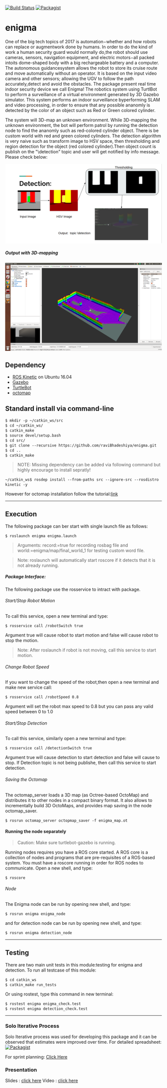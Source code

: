 [![Build Status](https://travis-ci.org/raviBhadeshiya/enigma.svg?branch=master)](https://travis-ci.org/raviBhadeshiya/enigma)
[![Packagist](https://img.shields.io/packagist/l/doctrine/orm.svg)](LICENSE)
# enigma
One of the big tech topics of 2017 is automation−whether and how robots can replace or augmentwork done by humans.  In order to do the kind of work a human security guard would normally do,the robot should use cameras, sensors, navigation equipment, and electric motors−all packed intoits dome-shaped body with a big rechargeable battery and a computer. The autonomous guidancesystem allows the robot to store its cruise route and move automatically without an operator.  It is based on the input video camera and other sensors; allowing the UGV to follow the path accurately,detect and avoid the obstacles. 
The package present real time indoor security device we call Enigma! The robotics system using TurtlBot to perform a surveillance of a virtual environment generated by 3D Gazebo simulator. This system performs an indoor surveillance byperforming SLAM and video processing, in order to ensure that any possible ananomly is detected by the color of an object such as Red or Green colored cylinder.

The system will 3D-map an unknown environment. While 3D-mapping the unknown environment, the bot will perform patrol by running the detection node to find the ananomly such as red-colored cylinder object.  There is be custom world with red and green colored cylinders. The detection algorithm is very naive such as transform image to HSV space, then thresholding and region detection for the object (red colored cylinder).Then object count is publish on the "\detection" topic and user will get notified by info message. Please check below:

![alt-text](result/output/Detection.png)

##### Output with 3D-mapping

![alt-text](result/output/final_ouput.png)


## Dependency
 * [ROS Kinetic](http://wiki.ros.org/ROS/Installation) on Ubuntu 16.04
 * [Gazebo](http://gazebosim.org/)
 * [TurtleBot](http://wiki.ros.org/Robots/TurtleBot)
 * [octomap](http://wiki.ros.org/octomap)

## Standard install via command-line
```
$ mkdir -p ~/catkin_ws/src
$ cd ~/catkin_ws/
$ catkin_make
$ source devel/setup.bash
$ cd src/
$ git clone --recursive https://github.com/raviBhadeshiya/enigma.git
$ cd ..
$ catkin_make
```
>NOTE: Missing dependency can be added via following command but highly encourage to install sepratly!

```
~/catkin_ws$ rosdep install --from-paths src --ignore-src --rosdistro kinetic -y
```
However for octomap installation follow the tutorial:[link](http://wiki.ros.org/octomap)

---
## Execution
The following package can ber start with single launch file as follows:
```
$ roslaunch enigma enigma.launch
```
>Arguments: record:=true for recording rosbag file and  world:=enigma/map/final_world_1 for testing custom word file.

>Note: roslaunch will automatically start roscore if it detects that it is not already running.
##### Package Interface:
The following package use the rosservice to intract with package.
###### Start/Stop Robot Motion
To call this service, open a new terminal and type:

```
$ rosservice call /robotSwitch true
```
Argument true will cause robot to start motion and false will cause robot to stop the motion.
>Note: After roslaunch if robot is not moving, call this service to start motion.
###### Change Robot Speed
If you want to change the speed of the robot,then open a new terminal and make new service call:

```
$ rosservice call /robotSpeed 0.8
```
Argument will set the robot max speed to 0.8 but you can pass any valid speed between 0 to 1.0
###### Start/Stop Detection
To call this service, similarly open a new terminal and type:
```
$ rosservice call /detectionSwitch true
```
Argument true will cause detection to start detection and false will cause to stop. If Detection topic is not being publishe, then call this service to start detection.
###### Saving the Octomap
The octomap_server loads a 3D map (as Octree-based OctoMap) and distributes it to other nodes in a compact binary format. It also allows to incrementally build 3D OctoMaps, and provides map saving in the node octomap_saver.
```
$ rosrun octomap_server octopmap_saver -f enigma_map.ot
```

#### Running the node separately
>Caution: Make sure turtlebot-gazebo is running.

Running nodes requires you have a ROS core started. A ROS core is a collection of nodes and programs that are pre-requisites of a ROS-based system. You must have a roscore running in order for ROS nodes to communicate. Open a new shell, and type:
```
$ roscore
```
###### Node
The Enigma node can be run by opening new shell, and type:
```
$ rosrun enigma enigma_node
```
and for detection node can be run by opening new shell, and type:
```
$ rosrun enigma detection_node
```

---
## Testing
There are two main unit tests in this module:testing for enigma and detection. To run all testcase of this module:
```
$ cd catkin_ws
$ catkin_make run_tests
```
Or using rostest, type this command in new terminal:
```
$ rostest enigma enigma_check.test
$ rostest enigma detection_check.test
```

---
### Solo Iterative Process

Solo Iterative process was used for developing this package and it can be observed that estimates were improved over time.
For detailed spreadsheet: [![Packagist](https://img.shields.io/badge/SIP-Click%20Here-yellow.svg)](https://docs.google.com/spreadsheets/d/10tGs0astZB6bFPMXlLJwByrlTDJi1ZNfbLnQGZDo5Xo/edit?usp=sharing)

For sprint planning: [Click Here](https://docs.google.com/document/d/1hJ8q-_5HhWBHmOfXV9d_nZg0-gOeu8520EBP83TKBbI/edit?usp=sharing)

### Presentation
Slides : [click here](https://docs.google.com/presentation/d/1KM6IbHGB0xqtuu0a0-CgijcBst5EShQxvior-kgVUcg/edit?usp=sharing)
Video : [click here](https://youtu.be/KYh7dtqQ2tw)
